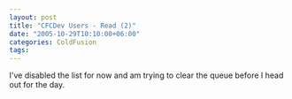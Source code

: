 ```yaml
---
layout: post
title: "CFCDev Users - Read (2)"
date: "2005-10-29T10:10:00+06:00"
categories: ColdFusion 
tags: 
---
```


I've disabled the list for now and am trying to clear the queue before I head out for the day.